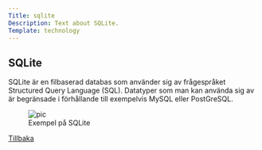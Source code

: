```yaml
---
Title: sqlite
Description: Text about SQLite.
Template: technology
---
```


<div class="flex-two">
    <h2>SQLite</h2>
    <p>
    SQLite är en filbaserad databas som använder sig av frågespråket Structured Query Language (SQL). Datatyper som man kan använda sig av är begränsade i förhållande till exempelvis MySQL eller PostGreSQL.
    </p>
    <figure>
        <img src="%assets_url%/img/sqlite.png" alt="pic">
        <figcaption>Exempel på SQLite</figcaption>
    </figure>
    <a href="%base_url%?technology">Tillbaka</a>
</div>


